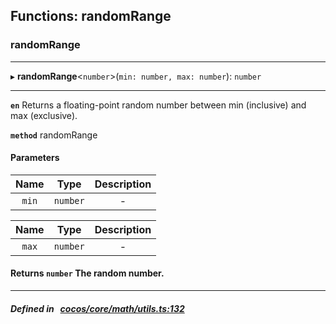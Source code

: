## Functions: randomRange

### randomRange


___
▸ **randomRange**<`number`\>(`min: number, max: number`): `number`
___



**`en`** Returns a floating-point random number between min (inclusive) and max (exclusive).<br/>




**`method`** randomRange



#### Parameters

| Name | Type | Description |
| :------: | :------: | :------: |
| `min` | `number` | - |

| Name | Type | Description |
| :------: | :------: | :------: |
| `max` | `number` | - |


#### Returns `number` The random number.

___


##### Defined in &nbsp;   [cocos/core/math/utils.ts:132](https://github.com/cocos-creator/engine/blob/c7bf6b8a9/cocos/core/math/utils.ts#L132)&nbsp;
